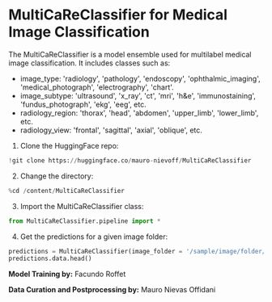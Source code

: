 # MultiCaReClassifier for Medical Image Classification

The MultiCaReClassifier is a model ensemble used for multilabel medical image classification. It includes classes such as:
- image_type: 'radiology', 'pathology', 'endoscopy', 'ophthalmic_imaging', 'medical_photograph', 'electrography', 'chart'.
- image_subtype: 'ultrasound', 'x_ray', 'ct', 'mri', 'h&e', 'immunostaining', 'fundus_photograph', 'ekg', 'eeg', etc.
- radiology_region: 'thorax', 'head', 'abdomen', 'upper_limb', 'lower_limb', etc.
- radiology_view: 'frontal', 'sagittal', 'axial', 'oblique', etc.


1. Clone the HuggingFace repo:
```python
!git clone https://huggingface.co/mauro-nievoff/MultiCaReClassifier
```

2. Change the directory:
```python
%cd /content/MultiCaReClassifier
```

3. Import the MultiCaReClassifier class:
```python
from MultiCaReClassifier.pipeline import *
```

4. Get the predictions for a given image folder:
```python
predictions = MultiCaReClassifier(image_folder = '/sample/image/folder/path')
predictions.data.head()
```


**Model Training by:** Facundo Roffet

**Data Curation and Postprocessing by:** Mauro Nievas Offidani

